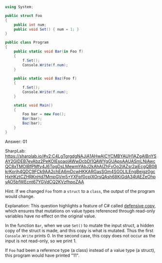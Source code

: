 ```cs
using System;

public struct Foo
{
    public int num;
    public void Set() { num = 1; }
}

public class Program
{
    public static void Bar(in Foo f)
    {
        f.Set();
        Console.Write(f.num);
    }
    
    public static void Baz(Foo f)
    {
        f.Set();
        Console.Write(f.num);
    }

    static void Main()
    {
        Foo bar = new Foo();
        Bar(bar);
        Baz(bar);
    }
}
```

Answer: 01

SharpLab: https://sharplab.io/#v2:C4LgTgrgdgNAJiA1AHwAICYCMBYAUH1AZgAIBnYSAY2GIDEB7evAbz2PeKOIEsoaoIAWwDcbDl1QAWYgGUApsAAUASmLNiAwcQC8xTMOIBfPMfy4J6TpgDsLMewmYAbJ2kAhAIZhFvOo2IAZsr2aiEcgQB08krKorjh4QDC9FCk9AA2chEA6mDcwHKKARGasSGm4SGOLlLEngBeigz0gcHxHKztCZHRKnHd7MmpGVm5+YXFpf0cplXOrsQAsh68KiGdA34tAEZeOhpyAO5bfWEcnt67YGVdCQ2KVzfhpoZAA

Hint:
If we changed <code>Foo</code> from a <code>struct</code> to a <code>class</code>, the output of the program would change.

Explanation:
This question highlights a feature of C# called <a href="https://devblogs.microsoft.com/premier-developer/avoiding-struct-and-readonly-reference-performance-pitfalls-with-errorprone-net/">defensive copy</a>, which ensures that mutations on value types referenced through read-only variables have no effect on the original value. 

In the function <code>Bar</code>, when we use <code>Set()</code> to mutate the input struct, a hidden copy of the struct is made, and this copy is what is mutated. Thus the first <code>Console.Write</code> prints 0. In the second case, this copy does not occur as the input is not read-only, so we print 1.

If <code>Foo</code> had been a reference type (a class) instead of a value type (a struct), this program would have printed "11".